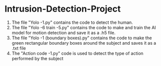 # Intrusion-Detection-Project
1. The file "Yolo -1.py" contains the code to detect the human.
2. The file "Yolo -6 train -5.py" contains the code to make and train the AI model for motion detection and save it as a .h5 file.
3. The file "Yolo -1 (boundary boxes).py" contains the code to make the green rectangular boundary boxes around the subject and saves it as a .txt file
4. The "Action code -1.py" code is used to detect the type of action performed by the subject
